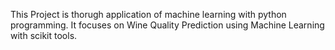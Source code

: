 This Project is thorugh application of machine learning with python programming. It focuses on Wine Quality Prediction using Machine Learning with scikit tools.
